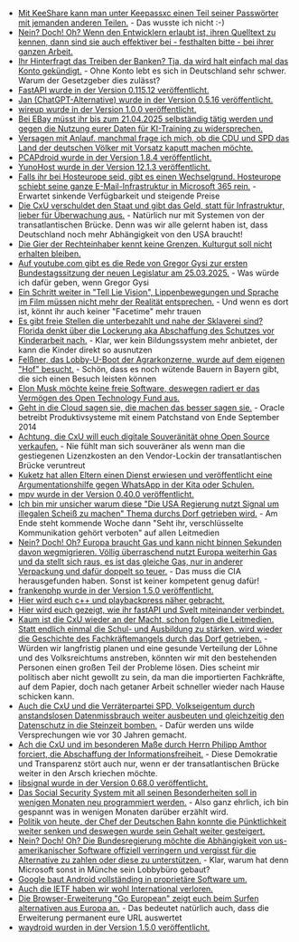 * [Mit KeeShare kann man unter Keepassxc einen Teil seiner Passwörter mit jemanden anderen Teilen.](https://keepassxc.org/docs/KeePassXC_UserGuide#_database_sharing_with_keeshare) - Das wusste ich nicht :-)
* [Nein? Doch! Oh? Wenn den Entwicklern erlaubt ist, ihren Quelltext zu kennen, dann sind sie auch effektiver bei - festhalten bitte - bei ihrer ganzen Arbeit.](https://blog.fefe.de/?ts=991fe837)
* [Ihr Hinterfragt das Treiben der Banken? Tja, da wird halt einfach mal das Konto gekündigt.](https://blog.fefe.de/?ts=991fe4c6) - Ohne Konto lebt es sich in Deutschland sehr schwer. Warum der Gesetzgeber dies zulässt?
* [FastAPI wurde in der Version 0.115.12 veröffentlicht.](https://github.com/fastapi/fastapi/releases/tag/0.115.12)
* [Jan (ChatGPT-Alternative) wurde in der Version 0.5.16 veröffentlicht.](https://github.com/menloresearch/jan/releases/tag/v0.5.16)
* [wireup wurde in der Version 1.0.0 veröffentlicht.](https://github.com/maldoinc/wireup/releases/tag/v1.0.0)
* [Bei EBay müsst ihr bis zum 21.04.2025 selbständig tätig werden und gegen die Nutzung eurer Daten für KI-Training zu widersprechen.](https://www.kuketz-blog.de/ebay-nutzerdaten-fuer-ki-training-opt-out-erforderlich/)
* [Versagen mit Anlauf. manchmal frage ich mich, ob die CDU und SPD das Land der deutschen Völker mit Vorsatz kaputt machen möchte.](https://blog.fefe.de/?ts=991f0ad2)
* [PCAPdroid wurde in der Version 1.8.4 veröffentlicht.](https://github.com/emanuele-f/PCAPdroid/releases/tag/v1.8.4)
* [YunoHost wurde in der Version 12.1.3 veröffentlicht.](https://github.com/YunoHost/yunohost/releases/tag/debian/12.1.3)
* [Falls ihr bei Hosteurope seid, gibt es einen Wechselgrund. Hosteurope schiebt seine ganze E-Mail-Infrastruktur in Microsoft 365 rein.](https://www.borncity.com/blog/2025/03/25/hosteurope-wechselt-auch-zur-microsoft-365-microsoft-cloud/) - Erwartet sinkende Verfügbarkeit und steigende Preise
* [Die CxU verschuldet den Staat und gibt das Geld, statt für Infrastruktur, lieber für Überwachung aus.](https://netzpolitik.org/2025/palantir-wer-jetzt-bei-peter-thiel-software-kauft-hat-wirklich-nichts-verstanden/) - Natürlich nur mit Systemen von der transatlantischen Brücke. Denn was wir alle gelernt haben ist, dass Deutschland noch mehr Abhängigkeit von den USA braucht!
* [Die Gier der Rechteinhaber kennt keine Grenzen. Kulturgut soll nicht erhalten bleiben.](https://netzpolitik.org/2025/urheberrechte-universal-music-erweitert-klage-gegen-internet-archive/)
* [Auf youtube.com gibt es die Rede von Gregor Gysi zur ersten Bundestagssitzung der neuen Legislatur am 25.03.2025.](https://www.youtube.com/watch?v=ZA3sNM1vPIg) - Was würde ich dafür geben, wenn Gregor Gysi 
* [Ein Schritt weiter in "Tell Lie Vision", Lippenbewegungen und Sprache im Film müssen nicht mehr der Realität entsprechen.](https://blog.fefe.de/?ts=991de540) - Und wenn es dort ist, könnt ihr auch keiner "Facetime" mehr trauen
* [Es gibt freie Stellen die unterbezahlt und nahe der Sklaverei sind? Florida denkt über die Lockerung aka Abschaffung des Schutzes vor Kinderarbeit nach.](https://blog.fefe.de/?ts=991dcb79) - Klar, wer kein Bildungssystem mehr anbietet, der kann die Kinder direkt so ausnutzen
* [Felßner, das Lobby-U-Boot der Agrarkonzerne, wurde auf dem eigenen "Hof" besucht.](https://blog.fefe.de/?ts=991c1142) - Schön, dass es noch wütende Bauern in Bayern gibt, die sich einen Besuch leisten können
* [Elon Musk möchte keine freie Software, deswegen radiert er das Vermögen des Open Technology Fund aus.](https://blog.fefe.de/?ts=991c0a7b)
* [Geht in die Cloud sagen sie, die machen das besser sagen sie.](https://blog.fefe.de/?ts=991c0721) - Oracle betreibt Produktivsysteme mit einem Patchstand von Ende September 2014
* [Achtung, die CxU will euch digitale Souveränität ohne Open Source verkaufen.](https://netzpolitik.org/2025/koalitionsverhandlungen-wo-union-und-spd-bei-der-digitalpolitik-streiten/) - Nie fühlt man sich souveräner als wenn man die gestiegenen Lizenzkosten an den Vendor-Lockin der transatlantischen Brücke veruntreut
* [Kuketz hat allen Eltern einen Dienst erwiesen und veröffentlicht eine Argumentationshilfe gegen WhatsApp in der Kita oder Schulen.](https://www.kuketz-blog.de/argumentationshilfe-fuer-elternabende-warum-whatsapp-in-kita-und-schule-keine-gute-wahl-ist/)
* [mpv wurde in der Version 0.40.0 veröffentlicht.](https://github.com/mpv-player/mpv/releases/tag/v0.40.0)
* [Ich bin mir unsicher warum diese "Die USA Regierung nutzt Signal um illegalen Scheiß zu machen" Thema durchs Dorf getrieben wird.](https://blog.fefe.de/?ts=991bd723) - Am Ende steht kommende Woche dann "Seht ihr, verschlüsselte Kommunikation gehört verboten" auf allen Leitmedien
* [Nein? Doch! Oh? Europa braucht Gas und kann nicht binnen Sekunden davon wegmigrieren. Völlig überraschend nutzt Europa weiterhin Gas und da stellt sich raus, es ist das gleiche Gas, nur in anderer Verpackung und dafür doppelt so teuer.](https://blog.fefe.de/?ts=991bd6ca) - Das muss die CIA herausgefunden haben. Sonst ist keiner kompetent genug dafür!
* [frankenphp wurde in der Version 1.5.0 veröffentlicht.](https://github.com/dunglas/frankenphp/releases/tag/v1.5.0)
* [Hier wird euch c++ und playbackpress näher gebracht.](https://www.freecodecamp.org/news/learn-programming-in-cpp/)
* [Hier wird euch gezeigt, wie ihr fastAPI und Svelt miteinander verbindet.](https://testdriven.io/blog/fastapi-svelte/)
* [Kaum ist die CxU wieder an der Macht, schon folgen die Leitmedien. Statt endlich einmal die Schul- und Ausbildung zu stärken, wird wieder die Geschichte des Fachkräftemangels durch das Dorf getrieben.](https://www.deutschlandfunk.de/migration-arbeitsmarkt-fachkraeftemangel-deutschland-100.html) - Würden wir langfristig planen und eine gesunde Verteilung der Löhne und des Volksreichtums anstreben, könnten wir mit den bestehenden Personen einen großen Teil der Probleme lösen. Dies scheint mir politisch aber nicht gewollt zu sein, da man die importierten Fachkräfte, auf dem Papier, doch nach getaner Arbeit schneller wieder nach Hause schicken kann.
* [Auch die CxU und die Verräterpartei SPD, Volkseigentum durch anstandslosen Datenmissbrauch weiter ausbeuten und gleichzeitig den Datenschutz in die Steinzeit bomben.](https://netzpolitik.org/2025/schwarz-rote-koalitionsgespraeche-daten-vernetzen-datenschutz-schleifen/) - Dafür werden uns wilde Versprechungen wie vor 30 Jahren gemacht.
* [Ach die CxU und im besonderen Maße durch Herrn Philipp Amthor forciert, die Abschaffung der Informationsfreiheit.](https://netzpolitik.org/2025/angriff-auf-die-demokratie-breiter-aufschrei-fuer-erhalt-der-informationsfreiheit/) - Diese Demokratie und Transparenz stört auch nur, wenn er der transatlantischen Brücke weiter in den Arsch kriechen möchte.
* [libsignal wurde in der Version 0.68.0 veröffentlicht.](https://github.com/signalapp/libsignal/releases/tag/v0.68.0)
* [Das Social Security System mit all seinen Besonderheiten soll in wenigen Monaten neu programmiert werden.](https://blog.fefe.de/?ts=9918287d) - Also ganz ehrlich, ich bin gespannt was in wenigen Monaten darüber erzählt wird.
* [Politik von heute, der Chef der Deutschen Bahn konnte die Pünktlichkeit weiter senken und deswegen wurde sein Gehalt weiter gesteigert.](https://blog.fefe.de/?ts=99186bdb)
* [Nein? Doch! Oh? Die Bundesregierung möchte die Abhängigkeit von us-amerikanischer Software offiziell verringern und vergisst für die Alternative zu zahlen oder diese zu unterstützen.](https://netzpolitik.org/2025/zentrum-fuer-digitale-souveraenitaet-bund-legt-offener-verwaltungssoftware-steine-in-den-weg/) - Klar, warum hat denn Microsoft sonst in Münche sein Lobbybüro gebaut?
* [Google baut Android vollständing in proprietäre Software um.](https://arstechnica.com/gadgets/2025/03/google-makes-android-development-private-will-continue-open-source-releases/)
* [Auch die IETF haben wir wohl International verloren.](https://boycott-ietf127.org/)
* [Die Browser-Erweiterung "Go European" zeigt euch beim Surfen alternativen aus Europa an.](https://codeberg.org/K-Robin/GoEuropean) - Das bedeutet natürlich auch, dass die Erweiterung permanent eure URL auswertet
* [waydroid wurden in der Version 1.5.0 veröffentlicht.](https://github.com/waydroid/waydroid/releases/tag/1.5.0)
